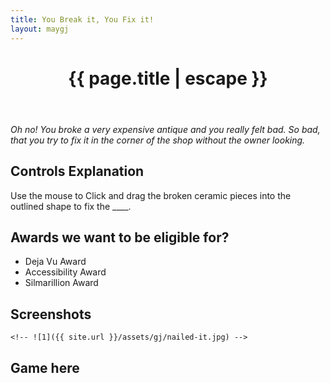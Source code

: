 ```yaml
---
title: You Break it, You Fix it!
layout: maygj
---
```



  <header>
    <h1>{{ page.title | escape }}</h1>
  </header>

 <p><i>
    Oh no! You broke a very expensive antique and you really felt bad. So bad, that you try to fix it in the corner of the shop without the owner looking. </p> </i>

<h2>Controls Explanation</h2>
<p> Use the mouse to Click and drag the broken ceramic pieces into the outlined shape to fix the ____. </p>

<h2>Awards we want to be eligible for?</h2>
<ul>
	<li>Deja Vu Award</li>
	<li>Accessibility Award</li>
	<li>Silmarillion Award</li>
</ul>


<!-- <h2>Peeps</h2>
<ul>
	<li>Tien Dao - 3D/Programming</li>
	<li>Paul Katz - 3D/Programming</li>
	<li>Stacy Ogierumwense - 3D/UI Design</li>
	<li>Remi Chandler - Music</li>
</ul>
<br> -->

<h2>Screenshots</h2>

 	<!-- ![1]({{ site.url }}/assets/gj/nailed-it.jpg) -->

</p>

<h2>Game here </h2>